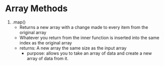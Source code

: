 # Array Methods
1. .map()
    - Returns a new array with a change made to every item from the original array
    - Whatever you return from the inner function is inserted into the same index as the original array
	- returns: A new array the same size as the input array
    	- purpose: allows you to take an array of data and create a new array of data from it.